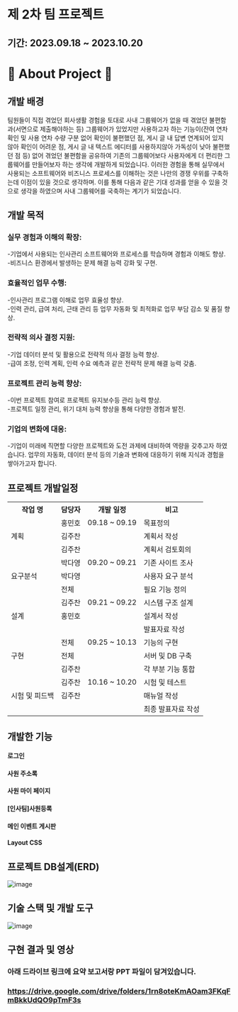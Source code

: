 
<div>
  <h1>제 2차 팀 프로젝트</h1>
  <h2>기간: 2023.09.18 ~ 2023.10.20</h2>
</div>

# 🙋 About Project 🙋
<div style="text-align: left;" style="display:flex; flex-direction:row;">
<h2>개발 배경</h2>
    <div>팀원들이 직접 겪었던 회사생활 경험을 토대로 사내 그룹웨어가 없을 때 겪었던 불편함과(서면으로 제출해야하는 등) 그룹웨어가 있었지만 사용하고자 하는 기능이(잔여 연차 확인 및 사용 연차 수량 구분 없어 확인이 불편했던 점, 게시 글 내 답변 연계되어 있지 않아 확인이 어려운 점, 게시 글 내 텍스트 에디터를 사용하지않아 가독성이 낮아 불편했던 점 등) 없어 겪었던 불편함을 공유하여 기존의 그룹웨어보다 사용자에게 더 편리한 그룹웨어를 만들어보자 하는 생각에 개발하게 되었습니다. 
이러한 경험을 통해 실무에서 사용되는 소프트웨어와 비즈니스 프로세스를 이해하는 것은 나만의 경쟁 우위를 구축하는데 이점이 있을 것으로 생각하며. 이를 통해 다음과 같은 기대 성과를 얻을 수 있을 것으로 생각을 하였으며 사내 그룹웨어를 국축하는 계기가 되었습니다.
</div>
<h2>개발 목적</h2>
<div>
<h3>실무 경험과 이해의 확장:</h3>
<div>-기업에서 사용되는 인사관리 소프트웨어와 프로세스를 학습하며 경험과 이해도 향상.</div>
<div>-비즈니스 환경에서 발생하는 문제 해결 능력 강화 및 구현.</div>
<h3>효율적인 업무 수행:</h3> 
<div>-인사관리 프로그램 이해로 업무 효율성 향상.</div>
<div>-인력 관리, 급여 처리, 근태 관리 등 업무 자동화 및 최적화로 업무 부담 감소 및 품질 향상.</div>
<h3>전략적 의사 결정 지원:</h3> 
<div>-기업 데이터 분석 및 활용으로 전략적 의사 결정 능력 향상.</div>
<div>-급여 조정, 인력 계획, 인력 수요 예측과 같은 전략적 문제 해결 능력 갖춤.</div>
<h3>프로젝트 관리 능력 향상:</h3> 
<div>-이번 프로젝트 참여로 프로젝트 유지보수등 관리 능력 향상.</div>
<div>-프로젝트 일정 관리, 위기 대처 능력 향상을 통해 다양한 경험과 발전.</div>
<h3>기업의 변화에 대응:</h3> 
<div>-기업이 미래에 직면할 다양한 프로젝트와 도전 과제에 대비하여 역량을 갖추고자 하였습니다. 업무의 자동화, 데이터 분석 등의 기술과 변화에 대응하기 위해 지식과 경험을 쌓아가고자 합니다.</div>
</div>

## 프로젝트 개발일정
<table>
  <tr>
    <th>작업 명</th>
    <th>담당자</th>
    <th>개발 일정</th>
    <th>비고</th>
  </tr>
  <tr>
    <td rowspan="3">계획</td>
    <td>홍민호</td>
    <td>09.18 ~ 09.19</td>
    <td>목표정의</td>
  </tr>
  <tr>
    <td>김주찬</td>
    <td></td>
    <td>계획서 작성</td>
  </tr>
  <tr>
    <td>김주찬</td>
    <td></td>
    <td>계획서 검토회의</td>
  </tr>
  <tr>
    <td rowspan="3">요구분석</td>
    <td>박다영</td>
    <td>09.20 ~ 09.21</td>
    <td>기존 사이트 조사</td>
  </tr>
  <tr>
    <td>박다영</td>
    <td></td>
    <td>사용자 요구 분석</td>
  </tr>
  <tr>
    <td>전체</td>
    <td></td>
    <td>필요 기능 정의</td>
  </tr>
  <tr>
    <td rowspan="3">설계</td>
    <td>김주찬</td>
    <td>09.21 ~ 09.22</td>
    <td>시스템 구조 설계</td>
  </tr>
  <tr>
    <td>홍민호</td>
    <td></td>
    <td>설계서 작성</td>
  </tr>
  <tr>
    <td></td>
    <td></td>
    <td>발표자료 작성</td>
  </tr>
  <tr>
    <td rowspan="3">구현</td>
    <td>전체</td>
    <td>09.25 ~ 10.13</td>
    <td>기능의 구현</td>
  </tr>
  <tr>
    <td>전체</td>
    <td></td>
    <td>서버 및 DB 구축</td>
  </tr>
  <tr>
    <td>김주찬</td>
    <td></td>
    <td>각 부분 기능 통합</td>
  </tr>
  <tr>
    <td rowspan="3">시험 및 피드백</td>
    <td>김주찬</td>
    <td>10.16 ~ 10.20</td>
    <td>시험 및 테스트</td>
  </tr>
  <tr>
    <td>김주찬</td>
    <td></td>
    <td>매뉴얼 작성</td>
  </tr>
  <tr>
    <td></td>
    <td></td>
    <td>최종 발표자료 작성</td>
  </tr>
</table>

## 개발한 기능
#### 로그인
#### 사원 주소록
#### 사원 마이 페이지
#### [인사팀]사원등록
#### 메인 이벤트 게시판
#### Layout CSS

## 프로젝트 DB설계(ERD)
![image](https://github.com/Hong5743/ownote/assets/136396772/9d6cc5f1-b41c-4d58-8207-68da54464945)

## 기술 스택 및 개발 도구
![image](https://github.com/Hong5743/ownote/assets/136396772/3fa03e47-ba5d-4613-a2a1-4e99ce07dd8c)

## 구현 결과 및 영상
### 아래 드라이브 링크에 요약 보고서랑 PPT 파일이 담겨있습니다.
### https://drive.google.com/drive/folders/1rn8oteKmAOam3FKqFmBkkUdQO9pTmF3s




